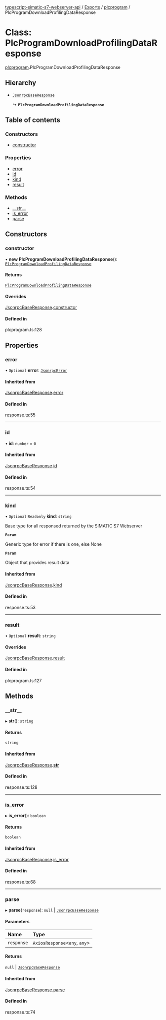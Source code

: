 [typescript-simatic-s7-webserver-api](../README.md) / [Exports](../modules.md) / [plcprogram](../modules/plcprogram.md) / PlcProgramDownloadProfilingDataResponse

# Class: PlcProgramDownloadProfilingDataResponse

[plcprogram](../modules/plcprogram.md).PlcProgramDownloadProfilingDataResponse

## Hierarchy

- [`JsonrpcBaseResponse`](response.JsonrpcBaseResponse.md)

  ↳ **`PlcProgramDownloadProfilingDataResponse`**

## Table of contents

### Constructors

- [constructor](plcprogram.PlcProgramDownloadProfilingDataResponse.md#constructor)

### Properties

- [error](plcprogram.PlcProgramDownloadProfilingDataResponse.md#error)
- [id](plcprogram.PlcProgramDownloadProfilingDataResponse.md#id)
- [kind](plcprogram.PlcProgramDownloadProfilingDataResponse.md#kind)
- [result](plcprogram.PlcProgramDownloadProfilingDataResponse.md#result)

### Methods

- [\_\_str\_\_](plcprogram.PlcProgramDownloadProfilingDataResponse.md#__str__)
- [is\_error](plcprogram.PlcProgramDownloadProfilingDataResponse.md#is_error)
- [parse](plcprogram.PlcProgramDownloadProfilingDataResponse.md#parse)

## Constructors

### constructor

• **new PlcProgramDownloadProfilingDataResponse**(): [`PlcProgramDownloadProfilingDataResponse`](plcprogram.PlcProgramDownloadProfilingDataResponse.md)

#### Returns

[`PlcProgramDownloadProfilingDataResponse`](plcprogram.PlcProgramDownloadProfilingDataResponse.md)

#### Overrides

[JsonrpcBaseResponse](response.JsonrpcBaseResponse.md).[constructor](response.JsonrpcBaseResponse.md#constructor)

#### Defined in

plcprogram.ts:128

## Properties

### error

• `Optional` **error**: [`JsonrpcError`](response.JsonrpcError.md)

#### Inherited from

[JsonrpcBaseResponse](response.JsonrpcBaseResponse.md).[error](response.JsonrpcBaseResponse.md#error)

#### Defined in

response.ts:55

___

### id

• **id**: `number` = `0`

#### Inherited from

[JsonrpcBaseResponse](response.JsonrpcBaseResponse.md).[id](response.JsonrpcBaseResponse.md#id)

#### Defined in

response.ts:54

___

### kind

• `Optional` `Readonly` **kind**: `string`

Base type for all responsed returned by the SIMATIC S7 Webserver

**`Param`**

Generic type for error if there is one, else None

**`Param`**

Object that provides result data

#### Inherited from

[JsonrpcBaseResponse](response.JsonrpcBaseResponse.md).[kind](response.JsonrpcBaseResponse.md#kind)

#### Defined in

response.ts:53

___

### result

• `Optional` **result**: `string`

#### Overrides

[JsonrpcBaseResponse](response.JsonrpcBaseResponse.md).[result](response.JsonrpcBaseResponse.md#result)

#### Defined in

plcprogram.ts:127

## Methods

### \_\_str\_\_

▸ **__str__**(): `string`

#### Returns

`string`

#### Inherited from

[JsonrpcBaseResponse](response.JsonrpcBaseResponse.md).[__str__](response.JsonrpcBaseResponse.md#__str__)

#### Defined in

response.ts:128

___

### is\_error

▸ **is_error**(): `boolean`

#### Returns

`boolean`

#### Inherited from

[JsonrpcBaseResponse](response.JsonrpcBaseResponse.md).[is_error](response.JsonrpcBaseResponse.md#is_error)

#### Defined in

response.ts:68

___

### parse

▸ **parse**(`response`): ``null`` \| [`JsonrpcBaseResponse`](response.JsonrpcBaseResponse.md)

#### Parameters

| Name | Type |
| :------ | :------ |
| `response` | `AxiosResponse`\<`any`, `any`\> |

#### Returns

``null`` \| [`JsonrpcBaseResponse`](response.JsonrpcBaseResponse.md)

#### Inherited from

[JsonrpcBaseResponse](response.JsonrpcBaseResponse.md).[parse](response.JsonrpcBaseResponse.md#parse)

#### Defined in

response.ts:74
